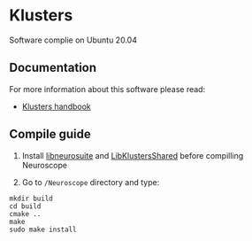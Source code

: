 # Klusters
Software complie on Ubuntu 20.04

## Documentation
For more information about this software please read:

- [Klusters handbook](http://klusters.sourceforge.net/UserManual/index.html)

## Compile guide

  1. Install [libneurosuite](https://github.com/natuneuro/neurosuite) and [LibKlustersShared](https://github.com/natuneuro/LibKlustersShared) before compilling Neuroscope 
  
  2. Go to `/Neuroscope` directory and type:
  ```
  mkdir build
  cd build
  cmake ..
  make
  sudo make install
  ```
